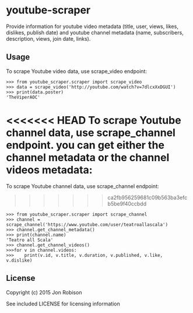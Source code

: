 youtube-scraper
===============

Provide information for youtube video metadata (title, user, views, likes, dislikes, publish date) and youtube channel metadata (name, subscribers, description, views, join date, links).

Usage
-----

To scrape Youtube video data, use scrape_video endpoint:

    >>> from youtube_scraper.scraper import scrape_video
    >>> data = scrape_video('http://youtube.com/watch?v=7dlcxXxDGUI')
    >>> print(data.poster)
    'TheViperAOC'

<<<<<<< HEAD
To scrape Youtube channel data, use scrape_channel endpoint. you can get either the channel metadata or the channel videos metadata:
=======
To scrape Youtube channel data, use scrape_channel endpoint:
>>>>>>> ca2fb956259681c09b563ba3efcb5be9f40ccbdd

    >>> from youtube_scraper.scraper import scrape_channel
    >>> channel = scrape_channel('https://www.youtube.com/user/teatroallascala')
    >>> channel.get_channel_metadata()
    >>> print(channel.name)
    'Teatro all Scala'
    >>> channel.get_channel_videos()
    >>>for v in channel.videos:
    >>>    print(v.id, v.title, v.duration, v.published, v.like, v.dislike)

License
-------

Copyright (c) 2015 Jon Robison

See included LICENSE for licensing information
